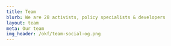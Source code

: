 ```yaml
---
title: Team
blurb: We are 28 activists, policy specialists & developers
layout: team
meta: Our team
img_header: /okf/team-social-og.png
---
```

